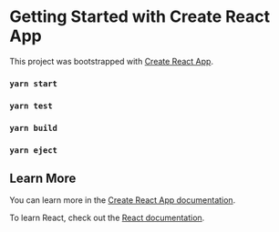 # Getting Started with Create React App

This project was bootstrapped with [Create React App](https://github.com/facebook/create-react-app).

### `yarn start`

### `yarn test`

### `yarn build`

### `yarn eject`

## Learn More

You can learn more in the [Create React App documentation](https://facebook.github.io/create-react-app/docs/getting-started).

To learn React, check out the [React documentation](https://reactjs.org/).
